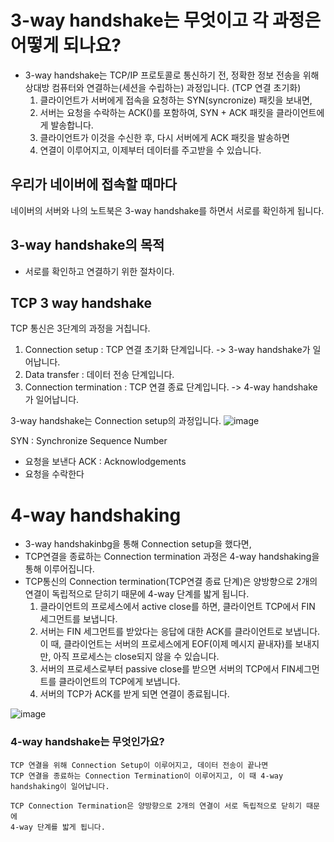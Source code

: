 # 3-way handshake는 무엇이고 각 과정은 어떻게 되나요?
- 3-way handshake는 TCP/IP 프로토콜로 통신하기 전, 정확한 정보 전송을 위해 상대방 컴퓨터와 연결하는(세션을 수립하는) 과정입니다.
  (TCP 연결 초기화)
  1. 클라이언트가 서버에게 접속을 요청하는 SYN(syncronize) 패킷을 보내면,
  2. 서버는 요청을 수락하는 ACK()를 포함하여, SYN + ACK 패킷을 클라이언트에게 발송합니다.
  3. 클라이언트가 이것을 수신한 후, 다시 서버에게 ACK 패킷을 발송하면
  4. 연결이 이루어지고, 이제부터 데이터를 주고받을 수 있습니다.

## 우리가 네이버에 접속할 때마다
네이버의 서버와 나의 노트북은 3-way handshake를 하면서 서로를 확인하게 됩니다.

## 3-way handshake의 목적
- 서로를 확인하고 연결하기 위한 절차이다.

## TCP 3 way handshake
TCP 통신은 3단계의 과정을 거칩니다.
1. Connection setup : TCP 연결 초기화 단계입니다. -> 3-way handshake가 일어납니다.
2. Data transfer : 데이터 전송 단계입니다.
3. Connection termination : TCP 연결 종료 단계입니다. -> 4-way handshake가 일어납니다.

3-way handshake는 Connection setup의 과정입니다.
![image](https://github.com/acrnm148/CS_STUDY/assets/67724306/1a784584-b1b1-4bf9-b2db-208314dd6bc8)

SYN : Synchronize Sequence Number
- 요청을 보낸다
ACK : Acknowlodgements
- 요청을 수락한다


# 4-way handshaking 
- 3-way handshakinbg을 통해 Connection setup을 했다면,
- TCP연결을 종료하는 Connection termination 과정은 4-way handshaking을 통해 이루어집니다.
- TCP통신의 Connection termination(TCP연결 종료 단계)은 양방향으로 2개의 연결이 독립적으로 닫히기 때문에 4-way 단계를 밟게 됩니다.
  1. 클라이언트의 프로세스에서 active close를 하면, 클라이언트 TCP에서 FIN 세그먼트를 보냅니다.
  2. 서버는 FIN 세그먼트를 받았다는 응답에 대한 ACK를 클라이언트로 보냅니다.
     이 때, 클라이언트는 서버의 프로세스에게 EOF(이제 메시지 끝내자)를 보내지만, 아직 프로세스는 close되지 않을 수 있습니다.
  3. 서버의 프로세스로부터 passive close를 받으면 서버의 TCP에서 FIN세그먼트를 클라이언트의 TCP에게 보냅니다.
  4. 서버의 TCP가 ACK를 받게 되면 연결이 종료됩니다.

![image](https://github.com/acrnm148/CS_STUDY/assets/67724306/e45fd5a9-47e7-4a6d-970e-a5f9edddd353)


### 4-way handshake는 무엇인가요?
```
TCP 연결을 위해 Connection Setup이 이루어지고, 데이터 전송이 끝나면
TCP 연결을 종료하는 Connection Termination이 이루어지고, 이 때 4-way handshaking이 일어납니다.

TCP Connection Termination은 양방향으로 2개의 연결이 서로 독립적으로 닫히기 때문에
4-way 단계를 밟게 됩니다.
```
